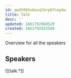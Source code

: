 ```yaml
---
id: qwdt0khxbevqlbrp67nay4w
title: Talk
desc: ''
updated: 1661792960529
created: 1661792922568
---
```


Overview for all the speakers

## Speakers

![[talk.*]]